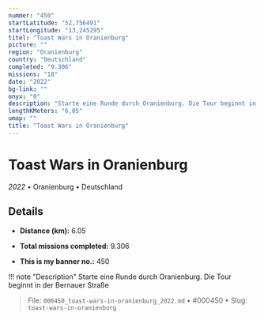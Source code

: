 ```yaml
---
nummer: "450"
startLatitude: "52,756491"
startLongitude: "13,245295"
titel: "Toast Wars in Oranienburg"
picture: ""
region: "Oranienburg"
country: "Deutschland"
completed: "9.306"
missions: "18"
date: "2022"
bg-link: ""
onyx: "0"
description: "Starte eine Runde durch Oranienburg. Die Tour beginnt in der Bernauer Straße"
lengthKMeters: "6,05"
umap: ""
title: "Toast Wars in Oranienburg"
---
```

# Toast Wars in Oranienburg

*2022* • Oranienburg • Deutschland



## Details
- **Distance (km):** 6.05

- **Total missions completed:** 9.306
- **This is my banner no.:** 450


!!! note "Description"
    Starte eine Runde durch Oranienburg. Die Tour beginnt in der Bernauer Straße




> File: `000450_toast-wars-in-oranienburg_2022.md` • #000450 • Slug: `toast-wars-in-oranienburg`
